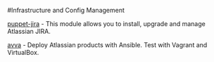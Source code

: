 #Infrastructure and Config Management

[puppet-jira](https://github.com/voxpupuli/puppet-jira) - This module allows you to install, upgrade and manage Atlassian JIRA.

[avva](https://bitbucket.org/wkennedy/avva/) - Deploy Atlassian products with Ansible. Test with Vagrant and VirtualBox.

